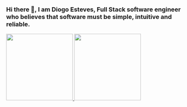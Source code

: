 ### Hi there 👋, I am Diogo Esteves, Full Stack software engineer who believes that software must be simple, intuitive and reliable.

<div>
<a href="https://github.com/dgesteves"/>
<img height="180em" src=""/>
<img height="180em" src=""/>
</div>

<!--
**dgesteves/dgesteves** is a ✨ _special_ ✨ repository because its `README.md` (this file) appears on your GitHub profile.

Here are some ideas to get you started:

- 🔭 I’m currently working on ...
- 🌱 I’m currently learning ...
- 👯 I’m looking to collaborate on ...
- 🤔 I’m looking for help with ...
- 💬 Ask me about ...
- 📫 How to reach me: ...
- 😄 Pronouns: ...
- ⚡ Fun fact: ...
-->
